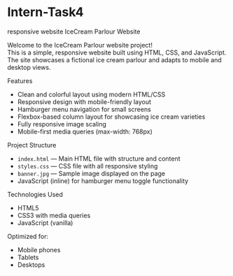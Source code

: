 # Intern-Task4
responsive website
IceCream Parlour Website

Welcome to the IceCream Parlour website project!  
This is a simple, responsive website built using HTML, CSS, and JavaScript.  
The site showcases a fictional ice cream parlour and adapts to mobile and desktop views.

Features

- Clean and colorful layout using modern HTML/CSS
- Responsive design with mobile-friendly layout
- Hamburger menu navigation for small screens
- Flexbox-based column layout for showcasing ice cream varieties
- Fully responsive image scaling
- Mobile-first media queries (max-width: 768px)

Project Structure

- `index.html` — Main HTML file with structure and content  
- `styles.css` — CSS file with all responsive styling  
- `banner.jpg` — Sample image displayed on the page  
- JavaScript (inline) for hamburger menu toggle functionality

Technologies Used

- HTML5  
- CSS3 with media queries  
- JavaScript (vanilla)

Optimized for:

- Mobile phones  
- Tablets  
- Desktops

